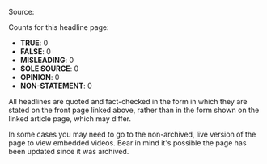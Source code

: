 Source:

Counts for this headline page:

 * **TRUE**: 0
 * **FALSE**: 0
 * **MISLEADING**: 0
 * **SOLE SOURCE**: 0
 * **OPINION**: 0
 * **NON-STATEMENT**: 0

All headlines are quoted and fact-checked in the form in which they are stated on the front page linked above, rather than in the form shown on the linked article page, which may differ.

In some cases you may need to go to the non-archived, live version of the page to view embedded videos. Bear in mind it's possible the page has been updated since it was archived.
